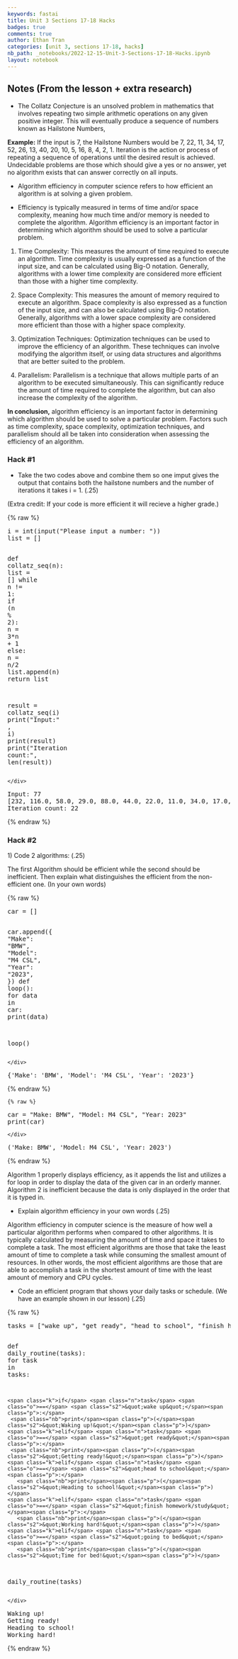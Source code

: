 ```yaml
---
keywords: fastai
title: Unit 3 Sections 17-18 Hacks
badges: true
comments: true
author: Ethan Tran
categories: [unit 3, sections 17-18, hacks]
nb_path: _notebooks/2022-12-15-Unit-3-Sections-17-18-Hacks.ipynb
layout: notebook
---
```


<!--
#################################################
### THIS FILE WAS AUTOGENERATED! DO NOT EDIT! ###
#################################################
# file to edit: _notebooks/2022-12-15-Unit-3-Sections-17-18-Hacks.ipynb
-->

<div class="container" id="notebook-container">
        
<div class="cell border-box-sizing text_cell rendered"><div class="inner_cell">
<div class="text_cell_render border-box-sizing rendered_html">
<h2 id="Notes-(From-the-lesson-+-extra-research)">Notes (From the lesson + extra research)<a class="anchor-link" href="#Notes-(From-the-lesson-+-extra-research)"> </a></h2><ul>
<li>The Collatz Conjecture is an unsolved problem in mathematics that involves repeating two simple arithmetic operations on any given positive integer. This will eventually produce a sequence of numbers known as Hailstone Numbers, </li>
</ul>
<p><strong>Example:</strong> If the input is 7, the Hailstone Numbers would be 7, 22, 11, 34, 17, 52, 26, 13, 40, 20, 10, 5, 16, 8, 4, 2, 1. Iteration is the action or process of repeating a sequence of operations until the desired result is achieved. Undecidable problems are those which should give a yes or no answer, yet no algorithm exists that can answer correctly on all inputs.</p>
<ul>
<li><p>Algorithm efficiency in computer science refers to how efficient an algorithm is at solving a given problem.</p>
</li>
<li><p>Efficiency is typically measured in terms of time and/or space complexity, meaning how much time and/or memory is needed to complete the algorithm. Algorithm efficiency is an important factor in determining which algorithm should be used to solve a particular problem.</p>
</li>
</ul>
<ol>
<li><p>Time Complexity: This measures the amount of time required to execute an algorithm. Time complexity is usually expressed as a function of the input size, and can be calculated using Big-O notation. Generally, algorithms with a lower time complexity are considered more efficient than those with a higher time complexity.</p>
</li>
<li><p>Space Complexity: This measures the amount of memory required to execute an algorithm. Space complexity is also expressed as a function of the input size, and can also be calculated using Big-O notation. Generally, algorithms with a lower space complexity are considered more efficient than those with a higher space complexity.</p>
</li>
<li><p>Optimization Techniques: Optimization techniques can be used to improve the efficiency of an algorithm. These techniques can involve modifying the algorithm itself, or using data structures and algorithms that are better suited to the problem.</p>
</li>
<li><p>Parallelism: Parallelism is a technique that allows multiple parts of an algorithm to be executed simultaneously. This can significantly reduce the amount of time required to complete the algorithm, but can also increase the complexity of the algorithm.</p>
</li>
</ol>
<p><strong>In conclusion,</strong> algorithm efficiency is an important factor in determining which algorithm should be used to solve a particular problem. Factors such as time complexity, space complexity, optimization techniques, and parallelism should all be taken into consideration when assessing the efficiency of an algorithm.</p>

</div>
</div>
</div>
<div class="cell border-box-sizing text_cell rendered"><div class="inner_cell">
<div class="text_cell_render border-box-sizing rendered_html">
<h3 id="Hack-#1">Hack #1<a class="anchor-link" href="#Hack-#1"> </a></h3><ul>
<li>Take the two codes above and combine them so one imput gives the output that contains both the hailstone numbers and the number of iterations it takes i = 1. (.25)</li>
</ul>
<p>(Extra credit: If your code is more efficient it will recieve a higher grade.)</p>

</div>
</div>
</div>
    {% raw %}
    
<div class="cell border-box-sizing code_cell rendered">
<div class="input">

<div class="inner_cell">
    <div class="input_area">
<div class=" highlight hl-ipython3"><pre><span></span><span class="n">i</span> <span class="o">=</span> <span class="nb">int</span><span class="p">(</span><span class="nb">input</span><span class="p">(</span><span class="s2">&quot;Please input a number: &quot;</span><span class="p">))</span>
<span class="nb">list</span> <span class="o">=</span> <span class="p">[]</span>

<span class="k">def</span> <span class="nf">collatz_seq</span><span class="p">(</span><span class="n">n</span><span class="p">):</span>
    <span class="nb">list</span> <span class="o">=</span> <span class="p">[]</span>
    <span class="k">while</span> <span class="n">n</span> <span class="o">!=</span> <span class="mi">1</span><span class="p">:</span>
        <span class="k">if</span> <span class="p">(</span><span class="n">n</span> <span class="o">%</span> <span class="mi">2</span><span class="p">):</span>
            <span class="n">n</span> <span class="o">=</span> <span class="mi">3</span><span class="o">*</span><span class="n">n</span> <span class="o">+</span> <span class="mi">1</span>
        <span class="k">else</span><span class="p">:</span>
            <span class="n">n</span> <span class="o">=</span> <span class="n">n</span><span class="o">/</span><span class="mi">2</span>
        <span class="nb">list</span><span class="o">.</span><span class="n">append</span><span class="p">(</span><span class="n">n</span><span class="p">)</span>
    <span class="k">return</span> <span class="nb">list</span>

<span class="n">result</span> <span class="o">=</span> <span class="n">collatz_seq</span><span class="p">(</span><span class="n">i</span><span class="p">)</span>
<span class="nb">print</span><span class="p">(</span><span class="s2">&quot;Input:&quot;</span> <span class="p">,</span> <span class="n">i</span><span class="p">)</span>
<span class="nb">print</span><span class="p">(</span><span class="n">result</span><span class="p">)</span>
<span class="nb">print</span><span class="p">(</span><span class="s2">&quot;Iteration count:&quot;</span><span class="p">,</span> <span class="nb">len</span><span class="p">(</span><span class="n">result</span><span class="p">))</span>
</pre></div>

    </div>
</div>
</div>

<div class="output_wrapper">
<div class="output">

<div class="output_area">

<div class="output_subarea output_stream output_stdout output_text">
<pre>Input: 77
[232, 116.0, 58.0, 29.0, 88.0, 44.0, 22.0, 11.0, 34.0, 17.0, 52.0, 26.0, 13.0, 40.0, 20.0, 10.0, 5.0, 16.0, 8.0, 4.0, 2.0, 1.0]
Iteration count: 22
</pre>
</div>
</div>

</div>
</div>

</div>
    {% endraw %}

<div class="cell border-box-sizing text_cell rendered"><div class="inner_cell">
<div class="text_cell_render border-box-sizing rendered_html">
<h3 id="Hack-#2">Hack #2<a class="anchor-link" href="#Hack-#2"> </a></h3><p>1) Code 2 algorithms: (.25)</p>
<p>The first Algorithm should be efficient while the second should be inefficient. Then explain what distinguishes the efficient from the non-efficient one. (In your own words)</p>

</div>
</div>
</div>
    {% raw %}
    
<div class="cell border-box-sizing code_cell rendered">
<div class="input">

<div class="inner_cell">
    <div class="input_area">
<div class=" highlight hl-ipython3"><pre><span></span><span class="n">car</span> <span class="o">=</span> <span class="p">[]</span>

<span class="n">car</span><span class="o">.</span><span class="n">append</span><span class="p">({</span>
    <span class="s2">&quot;Make&quot;</span><span class="p">:</span> <span class="s2">&quot;BMW&quot;</span><span class="p">,</span>
    <span class="s2">&quot;Model&quot;</span><span class="p">:</span> <span class="s2">&quot;M4 CSL&quot;</span><span class="p">,</span>
    <span class="s2">&quot;Year&quot;</span><span class="p">:</span> <span class="s2">&quot;2023&quot;</span><span class="p">,</span>
<span class="p">})</span>
<span class="k">def</span> <span class="nf">loop</span><span class="p">():</span>
    <span class="k">for</span> <span class="n">data</span> <span class="ow">in</span> <span class="n">car</span><span class="p">:</span>
        <span class="nb">print</span><span class="p">(</span><span class="n">data</span><span class="p">)</span>

<span class="n">loop</span><span class="p">()</span>
</pre></div>

    </div>
</div>
</div>

<div class="output_wrapper">
<div class="output">

<div class="output_area">

<div class="output_subarea output_stream output_stdout output_text">
<pre>{&#39;Make&#39;: &#39;BMW&#39;, &#39;Model&#39;: &#39;M4 CSL&#39;, &#39;Year&#39;: &#39;2023&#39;}
</pre>
</div>
</div>

</div>
</div>

</div>
    {% endraw %}

    {% raw %}
    
<div class="cell border-box-sizing code_cell rendered">
<div class="input">

<div class="inner_cell">
    <div class="input_area">
<div class=" highlight hl-ipython3"><pre><span></span><span class="n">car</span> <span class="o">=</span> <span class="s2">&quot;Make: BMW&quot;</span><span class="p">,</span> <span class="s2">&quot;Model: M4 CSL&quot;</span><span class="p">,</span> <span class="s2">&quot;Year: 2023&quot;</span>
<span class="nb">print</span><span class="p">(</span><span class="n">car</span><span class="p">)</span>
</pre></div>

    </div>
</div>
</div>

<div class="output_wrapper">
<div class="output">

<div class="output_area">

<div class="output_subarea output_stream output_stdout output_text">
<pre>(&#39;Make: BMW&#39;, &#39;Model: M4 CSL&#39;, &#39;Year: 2023&#39;)
</pre>
</div>
</div>

</div>
</div>

</div>
    {% endraw %}

<div class="cell border-box-sizing text_cell rendered"><div class="inner_cell">
<div class="text_cell_render border-box-sizing rendered_html">
<p>Algorithm 1 properly displays efficiency, as it appends the list and utilizes a for loop in order to display the data of the given car in an orderly manner. Algorithm 2 is inefficient because the data is only displayed in the order that it is typed in.</p>

</div>
</div>
</div>
<div class="cell border-box-sizing text_cell rendered"><div class="inner_cell">
<div class="text_cell_render border-box-sizing rendered_html">
<ul>
<li>Explain algorithm efficiency in your own words (.25)</li>
</ul>
<p>Algorithm efficiency in computer science is the measure of how well a particular algorithm performs when compared to other algorithms. It is typically calculated by measuring the amount of time and space it takes to complete a task. The most efficient algorithms are those that take the least amount of time to complete a task while consuming the smallest amount of resources. In other words, the most efficient algorithms are those that are able to accomplish a task in the shortest amount of time with the least amount of memory and CPU cycles.</p>
<ul>
<li>Code an efficient program that shows your daily tasks or schedule. (We have an example shown in our lesson) (.25)</li>
</ul>

</div>
</div>
</div>
    {% raw %}
    
<div class="cell border-box-sizing code_cell rendered">
<div class="input">

<div class="inner_cell">
    <div class="input_area">
<div class=" highlight hl-ipython3"><pre><span></span><span class="n">tasks</span> <span class="o">=</span> <span class="p">[</span><span class="s2">&quot;wake up&quot;</span><span class="p">,</span> <span class="s2">&quot;get ready&quot;</span><span class="p">,</span> <span class="s2">&quot;head to school&quot;</span><span class="p">,</span> <span class="s2">&quot;finish homework/study&quot;</span><span class="p">,</span> <span class="s2">&quot;go to bed&quot;</span><span class="p">]</span>
 
<span class="k">def</span> <span class="nf">daily_routine</span><span class="p">(</span><span class="n">tasks</span><span class="p">):</span>
 <span class="k">for</span> <span class="n">task</span> <span class="ow">in</span> <span class="n">tasks</span><span class="p">:</span>
 
    <span class="k">if</span> <span class="n">task</span> <span class="o">==</span> <span class="s2">&quot;wake up&quot;</span><span class="p">:</span>
     <span class="nb">print</span><span class="p">(</span><span class="s2">&quot;Waking up!&quot;</span><span class="p">)</span>
    <span class="k">elif</span> <span class="n">task</span> <span class="o">==</span> <span class="s2">&quot;get ready&quot;</span><span class="p">:</span>
     <span class="nb">print</span><span class="p">(</span><span class="s2">&quot;Getting ready!&quot;</span><span class="p">)</span>
    <span class="k">elif</span> <span class="n">task</span> <span class="o">==</span> <span class="s2">&quot;head to school&quot;</span><span class="p">:</span>
       <span class="nb">print</span><span class="p">(</span><span class="s2">&quot;Heading to school!&quot;</span><span class="p">)</span>
    <span class="k">elif</span> <span class="n">task</span> <span class="o">==</span> <span class="s2">&quot;finish homework/study&quot;</span><span class="p">:</span>
       <span class="nb">print</span><span class="p">(</span><span class="s2">&quot;Working hard!&quot;</span><span class="p">)</span>
    <span class="k">elif</span> <span class="n">task</span> <span class="o">==</span> <span class="s2">&quot;going to bed&quot;</span><span class="p">:</span>
       <span class="nb">print</span><span class="p">(</span><span class="s2">&quot;Time for bed!&quot;</span><span class="p">)</span>

<span class="n">daily_routine</span><span class="p">(</span><span class="n">tasks</span><span class="p">)</span>
</pre></div>

    </div>
</div>
</div>

<div class="output_wrapper">
<div class="output">

<div class="output_area">

<div class="output_subarea output_stream output_stdout output_text">
<pre>Waking up!
Getting ready!
Heading to school!
Working hard!
</pre>
</div>
</div>

</div>
</div>

</div>
    {% endraw %}

</div>
 

